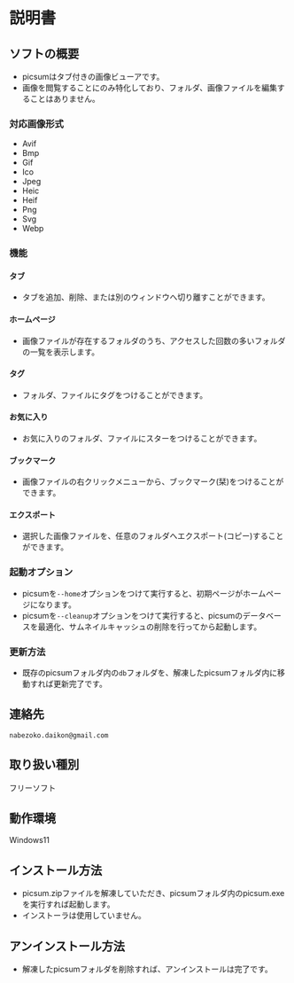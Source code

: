# 説明書
## ソフトの概要
* picsumはタブ付きの画像ビューアです。
* 画像を閲覧することにのみ特化しており、フォルダ、画像ファイルを編集することはありません。

### 対応画像形式
* Avif
* Bmp
* Gif
* Ico
* Jpeg
* Heic
* Heif
* Png
* Svg
* Webp

### 機能
#### タブ
* タブを追加、削除、または別のウィンドウへ切り離すことができます。
#### ホームページ
* 画像ファイルが存在するフォルダのうち、アクセスした回数の多いフォルダの一覧を表示します。
#### タグ
* フォルダ、ファイルにタグをつけることができます。
#### お気に入り
* お気に入りのフォルダ、ファイルにスターをつけることができます。
#### ブックマーク
* 画像ファイルの右クリックメニューから、ブックマーク(栞)をつけることができます。
#### エクスポート
* 選択した画像ファイルを、任意のフォルダへエクスポート(コピー)することができます。

### 起動オプション
* picsumを`--home`オプションをつけて実行すると、初期ページがホームページになります。
* picsumを`--cleanup`オプションをつけて実行すると、picsumのデータベースを最適化、サムネイルキャッシュの削除を行ってから起動します。

### 更新方法
* 既存のpicsumフォルダ内の`db`フォルダを、解凍したpicsumフォルダ内に移動すれば更新完了です。

## 連絡先
`nabezoko.daikon@gmail.com`

## 取り扱い種別
フリーソフト

## 動作環境
Windows11

## インストール方法
* picsum.zipファイルを解凍していただき、picsumフォルダ内のpicsum.exeを実行すれば起動します。
* インストーラは使用していません。

## アンインストール方法
* 解凍したpicsumフォルダを削除すれば、アンインストールは完了です。
